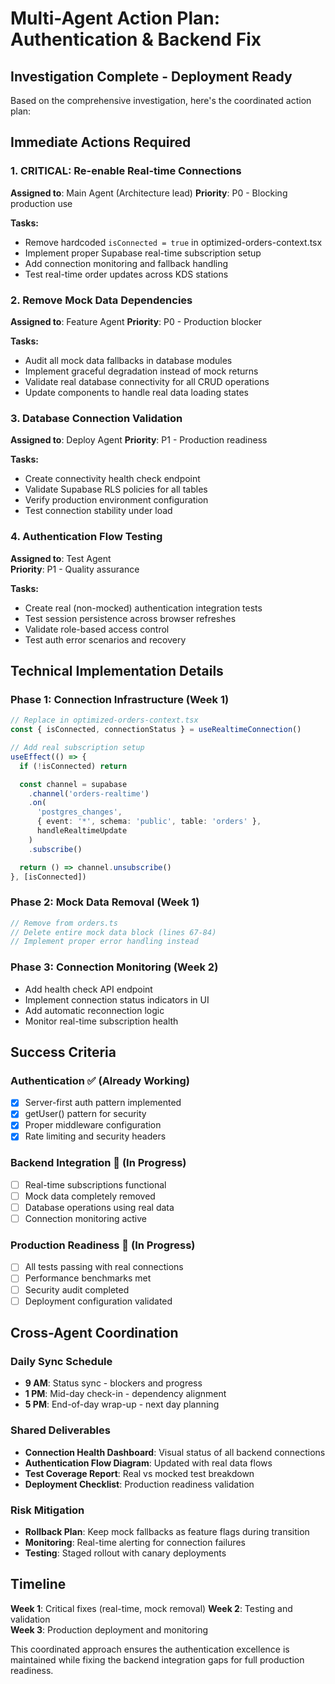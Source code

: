 # Multi-Agent Action Plan: Authentication & Backend Fix

## Investigation Complete - Deployment Ready

Based on the comprehensive investigation, here's the coordinated action plan:

## Immediate Actions Required

### 1. CRITICAL: Re-enable Real-time Connections

**Assigned to**: Main Agent (Architecture lead)
**Priority**: P0 - Blocking production use

**Tasks:**

- Remove hardcoded `isConnected = true` in optimized-orders-context.tsx
- Implement proper Supabase real-time subscription setup
- Add connection monitoring and fallback handling
- Test real-time order updates across KDS stations

### 2. Remove Mock Data Dependencies

**Assigned to**: Feature Agent
**Priority**: P0 - Production blocker

**Tasks:**

- Audit all mock data fallbacks in database modules
- Implement graceful degradation instead of mock returns
- Validate real database connectivity for all CRUD operations
- Update components to handle real data loading states

### 3. Database Connection Validation

**Assigned to**: Deploy Agent
**Priority**: P1 - Production readiness

**Tasks:**

- Create connectivity health check endpoint
- Validate Supabase RLS policies for all tables
- Verify production environment configuration
- Test connection stability under load

### 4. Authentication Flow Testing

**Assigned to**: Test Agent  
**Priority**: P1 - Quality assurance

**Tasks:**

- Create real (non-mocked) authentication integration tests
- Test session persistence across browser refreshes
- Validate role-based access control
- Test auth error scenarios and recovery

## Technical Implementation Details

### Phase 1: Connection Infrastructure (Week 1)

```typescript
// Replace in optimized-orders-context.tsx
const { isConnected, connectionStatus } = useRealtimeConnection()

// Add real subscription setup
useEffect(() => {
  if (!isConnected) return

  const channel = supabase
    .channel('orders-realtime')
    .on(
      'postgres_changes',
      { event: '*', schema: 'public', table: 'orders' },
      handleRealtimeUpdate
    )
    .subscribe()

  return () => channel.unsubscribe()
}, [isConnected])
```

### Phase 2: Mock Data Removal (Week 1)

```typescript
// Remove from orders.ts
// Delete entire mock data block (lines 67-84)
// Implement proper error handling instead
```

### Phase 3: Connection Monitoring (Week 2)

- Add health check API endpoint
- Implement connection status indicators in UI
- Add automatic reconnection logic
- Monitor real-time subscription health

## Success Criteria

### Authentication ✅ (Already Working)

- [x] Server-first auth pattern implemented
- [x] getUser() pattern for security
- [x] Proper middleware configuration
- [x] Rate limiting and security headers

### Backend Integration 🔄 (In Progress)

- [ ] Real-time subscriptions functional
- [ ] Mock data completely removed
- [ ] Database operations using real data
- [ ] Connection monitoring active

### Production Readiness 🔄 (In Progress)

- [ ] All tests passing with real connections
- [ ] Performance benchmarks met
- [ ] Security audit completed
- [ ] Deployment configuration validated

## Cross-Agent Coordination

### Daily Sync Schedule

- **9 AM**: Status sync - blockers and progress
- **1 PM**: Mid-day check-in - dependency alignment
- **5 PM**: End-of-day wrap-up - next day planning

### Shared Deliverables

- **Connection Health Dashboard**: Visual status of all backend connections
- **Authentication Flow Diagram**: Updated with real data flows
- **Test Coverage Report**: Real vs mocked test breakdown
- **Deployment Checklist**: Production readiness validation

### Risk Mitigation

- **Rollback Plan**: Keep mock fallbacks as feature flags during transition
- **Monitoring**: Real-time alerting for connection failures
- **Testing**: Staged rollout with canary deployments

## Timeline

**Week 1**: Critical fixes (real-time, mock removal)
**Week 2**: Testing and validation  
**Week 3**: Production deployment and monitoring

This coordinated approach ensures the authentication excellence is maintained while fixing the backend integration gaps for full production readiness.
